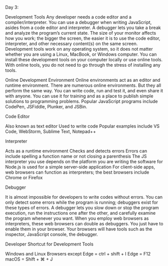 
Day 3:

Development Tools
Any developer needs a code editor and a compiler/interpreter.
You can use a debugger when writing JavaScript, asides from a code editor and interpreter.
A debugger lets you take a break and analyze the program’s current state.
The size of your monitor affects how you work; the bigger the screen, the easier it is to use the code editor, interpreter, and other necessary content(s) on the same screen.
Development tools work on any operating system, so it does not matter whether you are using a Linux, MacBook, or Windows computer.
You can install these development tools on your computer locally or use online tools.
With online tools, you do not need to go through the stress of installing any tools.

Online Development Environment
Online environments act as an editor and runtime environment. There are numerous online environments. But they all perform the same way. You can write code, run and test it, and even share it with anyone.
You can use it for training and as a place to publish simple solutions to programming problems.
Popular JavaScript programs include CodePen, JSFiddle, Plunker, and JSBin.


Code Editor

Also known as text editor
Used to write code
Popular examples include VS Code, WebStorm, Sublime Text, Notepad++

Interpreter

Acts as a runtime environment
Checks and detects errors
Errors can include spelling a function name or not closing a parenthesis
The JS interpreter you use depends on the platform you are writing the software for
Node.js is used for a simple server-side application
For client-side apps, web browsers can function as interpreters; the best browsers include Chrome or Firefox

Debugger

It is almost impossible for developers to write codes without errors.
You can only detect some errors while the program is running; debuggers exist for these types of errors.
A debugger lets you slow down or stop the program execution, run the instructions one after the other, and carefully examine the program whenever you want.
When you employ web browsers as interpreters, these web browsers can double as debuggers.
You just have to enable them in your browser.
Your browsers will have tools such as the inspector, JavaScript console, the debugger.

Developer Shortcut for Development Tools

Windows and Linux
Browsers except Edge = ctrl + shift + I
Edge = F12
macOS = Shift + ⌘ + J
